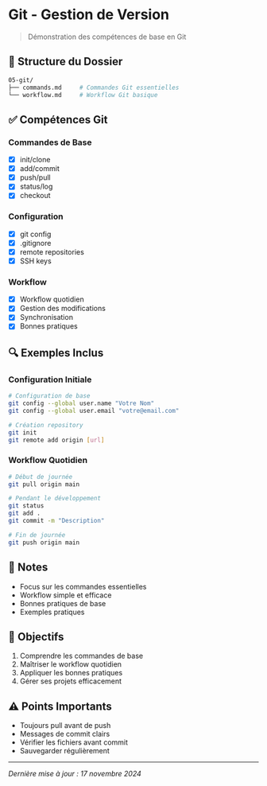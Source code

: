 # Git - Gestion de Version
> Démonstration des compétences de base en Git

## 📂 Structure du Dossier
```bash
05-git/
├── commands.md     # Commandes Git essentielles
└── workflow.md     # Workflow Git basique
```

## ✅ Compétences Git

### Commandes de Base
- [x] init/clone
- [x] add/commit
- [x] push/pull
- [x] status/log
- [x] checkout

### Configuration
- [x] git config
- [x] .gitignore
- [x] remote repositories
- [x] SSH keys

### Workflow
- [x] Workflow quotidien
- [x] Gestion des modifications
- [x] Synchronisation
- [x] Bonnes pratiques

## 🔍 Exemples Inclus

### Configuration Initiale
```bash
# Configuration de base
git config --global user.name "Votre Nom"
git config --global user.email "votre@email.com"

# Création repository
git init
git remote add origin [url]
```

### Workflow Quotidien
```bash
# Début de journée
git pull origin main

# Pendant le développement
git status
git add .
git commit -m "Description"

# Fin de journée
git push origin main
```

## 📝 Notes
- Focus sur les commandes essentielles
- Workflow simple et efficace
- Bonnes pratiques de base
- Exemples pratiques

## 🎯 Objectifs
1. Comprendre les commandes de base
2. Maîtriser le workflow quotidien
3. Appliquer les bonnes pratiques
4. Gérer ses projets efficacement

## ⚠️ Points Importants
- Toujours pull avant de push
- Messages de commit clairs
- Vérifier les fichiers avant commit
- Sauvegarder régulièrement

---
*Dernière mise à jour : 17 novembre 2024*